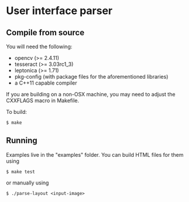 # User interface parser

## Compile from source

You will need the following:

 - opencv (>= 2.4.11)
 - tesseract (>= 3.03rc1_3)
 - leptonica (>= 1.71)
 - pkg-config (with package files for the aforementioned libraries)
 - a C++11 capable compiler

If you are building on a non-OSX machine, you may need to adjust the CXXFLAGS
macro in Makefile.

To build:

    $ make

## Running

Examples live in the "examples" folder. You can build HTML files for them using

    $ make test

or manually using

    $ ./parse-layout <input-image>

